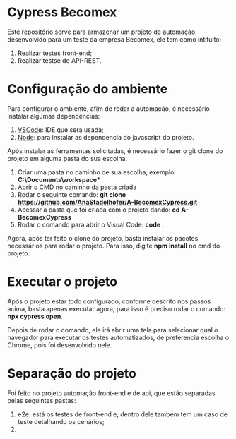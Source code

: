 
# Cypress Becomex

Esté repositório serve para armazenar um projeto de automação desenvolvido para um teste da empresa Becomex, ele tem como intituito:
1. Realizar testes front-end;
2. Realizar testse de API-REST.

# Configuração do ambiente

Para configurar o ambiente, afim de rodar a automação, é necessário instalar algumas dependências:

1. [VSCode](https://code.visualstudio.com/Download): IDE que será usada;
2. [Node](https://nodejs.org/en/download/package-manager): para instalar as dependencia do javascript do projeto.

Após instalar as ferramentas solicitadas, é necessário fazer o git clone do projeto em alguma pasta do sua escolha.

1. Criar uma pasta no caminho de sua escolha, exemplo: **C:\Documents\workspace\***
2. Abrir o CMD no caminho da pasta criada
3. Rodar o seguinte comando: **git clone https://github.com/AnaStadelhofer/A-BecomexCypress.git**
4. Acessar a pasta que foi criada com o projeto dando: **cd A-BecomexCypress**
5. Rodar o comando para abrir o Visual Code: **code .**

Agora, após ter feito o clone do projeto, basta instalar os pacotes necessários para rodar o projeto. Para isso, digite **npm install** no cmd do projeto.

# Executar o projeto

Após o projeto estar todo configurado, conforme descrito nos passos acima, basta apenas executar agora, para isso é preciso rodar o comando: **npx cypress open**.

Depois de rodar o comando, ele irá abrir uma tela para selecionar qual o navegador para executar os testes automatizados, de preferencia escolha o Chrome, pois foi desenvolvido nele.

# Separação do projeto

Foi feito no projeto automação front-end e de api, que estão separadas pelas seguintes pastas:
1. e2e: está os testes de front-end e, dentro dele também tem um caso de teste detalhando os cenários;
2. 


